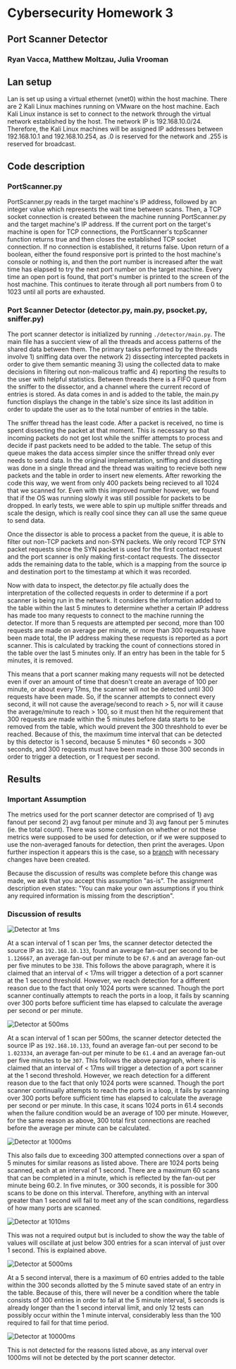 # Cybersecurity Homework 3
## Port Scanner Detector
### Ryan Vacca, Matthew Moltzau, Julia Vrooman

## Lan setup

Lan is set up using a virtual ethernet (vnet0) within the host machine. There are 2 Kali Linux machines running on VMware on the host machine. Each Kali Linux instance is set to connect to the network through the virtual network established by the host. The network IP is 192.168.10.0/24. Therefore, the Kali Linux machines will be assigned IP addresses between 192.168.10.1 and 192.168.10.254, as .0 is reserved for the network and .255 is reserved for broadcast.

## Code description
### PortScanner.py

PortScanner.py reads in the target machine's IP address, followed by an integer value which represents the wait time between scans. Then, a TCP socket connection is created between the machine running PortScanner.py and the target machine's IP address. If the current port on the target's machine is open for TCP connections, the PortScanner's tcpScanner function returns true and then closes the established TCP socket connection. If no connection is established, it returns false. Upon return of a boolean, either the found responsive port is printed to the host machine's console or nothing is, and then the port number is increased after the wait time has elapsed to try the next port number on the target machine. Every time an open port is found, that port's number is printed to the screen of the host machine. This continues to iterate through all port numbers from 0 to 1023 until all ports are exhausted.

### Port Scanner Detector (detector.py, main.py, psocket.py, sniffer.py)

The port scanner detector is initialized by running `./detector/main.py`. The main file has a succient view of all the threads and access patterns of the shared data between them. The primary tasks performed by the threads involve 1) sniffing data over the network 2) dissecting intercepted packets in order to give them semantic meaning 3) using the collected data to make decisions in filtering out non-malicous traffic and 4) reporting the results to the user with helpful statistics. Between threads there is a FIFO queue from the sniffer to the dissector, and a channel where the current record of entries is stored. As data comes in and is added to the table, the main.py function displays the change in the table's size since its last addition in order to update the user as to the total number of entries in the table.

The sniffer thread has the least code. After a packet is received, no time is spent dissecting the packet at that moment. This is necessary so that incoming packets do not get lost while the sniffer attempts to process and decide if past packets need to be added to the table. The setup of this queue makes the data access simpler since the sniffer thread only ever needs to send data. In the original implementation, sniffing and dissecting was done in a single thread and the thread was waiting to recieve both new packets and the table in order to insert new elements. After reworking the code this way, we went from only 400 packets being recieved to all 1024 that we scanned for. Even with this improved number however, we found that if the OS was running slowly it was still possible for packets to be dropped. In early tests, we were able to spin up multiple sniffer threads and scale the design, which is really cool since they can all use the same queue to send data.

Once the dissector is able to process a packet from the queue, it is able to filter out non-TCP packets and non-SYN packets. We only record TCP SYN packet requests since the SYN packet is used for the first contact request and the port scanner is only making first-contact requests. The dissector adds the remaining data to the table, which is a mapping from the source ip and destination port to the timestamp at which it was recorded.

Now with data to inspect, the detector.py file actually does the interpretation of the collected requests in order to determine if a port scanner is being run in the network. It considers the information added to the table within the last 5 minutes to determine whether a certain IP address has made too many requests to connect to the machine running the detector. If more than 5 requests are attempted per second, more than 100 requests are made on average per minute, or more than 300 requests have been made total, the IP address making these requests is reported as a port scanner. This is calculated by tracking the count of connections stored in the table over the last 5 minutes only. If an entry has been in the table for 5 minutes, it is removed.

This means that a port scanner making many requests will not be detected even if over an amount of time that doesn't create an average of 100 per minute, or about every 17ms, the scanner will not be detected until 300 requests have been made. So, if the scanner attempts to connect every second, it will not cause the average/second to reach > 5, nor will it cause the average/minute to reach > 100, so it must then hit the requirement that 300 requests are made within the 5 minutes before data starts to be removed from the table, which would prevent the 300 threshhold to ever be reached. Because of this, the maximum time interval that can be detected by this detector is 1 second, because 5 minutes * 60 seconds = 300 seconds, and 300 requests must have been made in those 300 seconds in order to trigger a detection, or 1 request per second.

## Results

### Important Assumption

The metrics used for the port scanner detector are comprised of 1) avg fanout per second 2) avg fanout per minute and 3) avg fanout per 5 minutes (ie. the total count). There was some confusion on whether or not these metrics were supposed to be used for detection, or if we were supposed to use the non-averaged fanouts for detection, then print the averages. Upon further inspection it appears this is the case, so a [branch](https://github.com/moltzaum/port-scanner-detector/commit/d05b0eebffb8a6dfd304d1c715a4915a70f143d0) with necessary changes have been created.

Because the discussion of results was complete before this change was made, we ask that you accept this assumption "as-is". The assignment description even states: "You can make your own assumptions if you think any required information is missing from the description".

### Discussion of results

![Detector at 1ms](https://drive.google.com/uc?id=1_vk2__C7SLb6BFV3o6-JfJhuNrGKG0mj)

At a scan interval of 1 scan per 1ms, the scanner detector detected the source IP as `192.168.10.133`, found an average fan-out per second to be `1.126667`, an average fan-out per minute to be `67.6` and an average fan-out per five minutes to be `338`. This follows the above paragraph, where it is claimed that an interval of < 17ms will trigger a detection of a port scanner at the 1 second threshold. However, we reach detection for a different reason due to the fact that only 1024 ports were scanned. Though the port scanner continually attempts to reach the ports in a loop, it fails by scanning over 300 ports before sufficient time has elapsed to calculate the average per second or per minute. 


![Detector at 500ms](https://drive.google.com/uc?id=1HvSISzPg9VhswjjPdI9GpgNXxEMA7CqW)

At a scan interval of 1 scan per 500ms, the scanner detector detected the source IP as `192.168.10.133`, found an average fan-out per second to be `1.023334`, an average fan-out per minute to be `61.4` and an average fan-out per five minutes to be `307`. This follows the above paragraph, where it is claimed that an interval of < 17ms will trigger a detection of a port scanner at the 1 second threshold. However, we reach detection for a different reason due to the fact that only 1024 ports were scanned. Though the port scanner continually attempts to reach the ports in a loop, it fails by scanning over 300 ports before sufficient time has elapsed to calculate the average per second or per minute. In this case, it scans 1024 ports in 61.4 seconds when the failure condition would be an average of 100 per minute. However, for the same reason as above, 300 total first connections are reached before the average per minute can be calculated. 

![Detector at 1000ms](https://drive.google.com/uc?id=15YabE3p2OR7uD_T_GdjdnGqz6HKMyvR9)

This also fails due to exceeding 300 attempted connections over a span of 5 minutes for similar reasons as listed above. There are 1024 ports being scanned, each at an interval of 1 second. There are a maximum 60 scans that can be completed in a minute, which is reflected by the fan-out per minute being 60.2. In five minutes, or 300 seconds, it is possible for 300 scans to be done on this interval. Therefore, anything with an interval greater than 1 second will fail to meet any of the scan conditions, regardless of how many ports are scanned. 

![Detector at 1010ms](https://drive.google.com/uc?id=1X362xfck5unOF-OY4Pf9TNprzB4fkF1F)

This was not a required output but is included to show the way the table of values will oscillate at just below 300 entries for a scan interval of just over 1 second. This is explained above.

![Detector at 5000ms](https://drive.google.com/uc?id=1U_0eN2ja82_S6RMb9aUID6C5FJJhh2KJ)

At a 5 second interval, there is a maximum of 60 entries added to the table within the 300 seconds allotted by the 5 minute saved state of an entry in the table. Because of this, there will never be a condition where the table consists of 300 entries in order to fail at the 5 minute interval, 5 seconds is already longer than the 1 second interval limit, and only 12 tests can possibly occur within the 1 minute interval, considerably less than the 100 required to fail for that time period.

![Detector at 10000ms](https://drive.google.com/uc?id=1cp8RSIEad29BnyjnSImKbs7EDy4PaLFt)

This is not detected for the reasons listed above, as any interval over 1000ms will not be detected by the port scanner detector.


